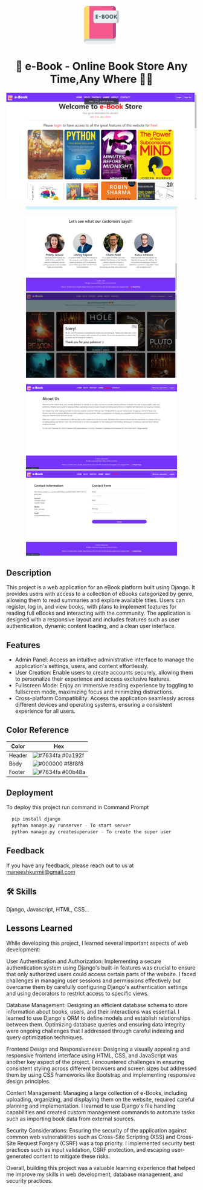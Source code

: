 <p align="center">
  <img src="app/static/img/ico-ebook.png" alt="e-Book Logo" width="100">
</p>

# 
<h1 align="center">🚀 e-Book - Online Book Store Any Time,Any Where 👩‍💻</h1>

![e-Book screenshot](.assets/eBook-screenshot-1.png)
<p align="center">
  <img src=".assets/eBook-screenshot-1-1.png" width="400" />
  <img src=".assets/eBook-screenshot-2.png" width="400" /> 
</p>
<p align="center">
  <img src=".assets/eBook-screenshot-3.png" width="400" />
  <img src=".assets/eBook-screenshot-4.png" width="400" /> 
</p>

## Description
This project is a web application for an eBook platform built using Django. It provides users with access to a collection of eBooks categorized by genre, allowing them to read summaries and explore available titles. Users can register, log in, and view books, with plans to implement features for reading full eBooks and interacting with the community. The application is designed with a responsive layout and includes features such as user authentication, dynamic content loading, and a clean user interface.

## Features

- Admin Panel: Access an intuitive administrative interface to manage the application's settings, users, and content effortlessly.
- User Creation: Enable users to create accounts securely, allowing them to personalize their experience and access exclusive features.
- Fullscreen Mode: Enjoy an immersive reading experience by toggling to fullscreen mode, maximizing focus and minimizing distractions.
- Cross-platform Compatibility: Access the application seamlessly across different devices and operating systems, ensuring a consistent experience for all users.

## Color Reference

| Color             | Hex                                                                |
| ----------------- | ------------------------------------------------------------------ |
| Header | ![#7634fa](https://via.placeholder.com/10/0a192f?text=+) #0a192f |
| Body | ![#000000](https://via.placeholder.com/10/f8f8f8?text=+) #f8f8f8 |
| Footer | ![#7634fa](https://via.placeholder.com/10/00b48a?text=+) #00b48a |


## Deployment

To deploy this project run command in Command Prompt
```bash
  pip install django
  python manage.py runserver - To start server
  python manage.py createsuperuser - To create the super user 
```



## Feedback

If you have any feedback, please reach out to us at maneeshkurmii@gmail.com



## 🛠 Skills
Django, Javascript, HTML, CSS...

    
## Lessons Learned

While developing this project, I learned several important aspects of web development:

User Authentication and Authorization: Implementing a secure authentication system using Django's built-in features was crucial to ensure that only authorized users could access certain parts of the website. I faced challenges in managing user sessions and permissions effectively but overcame them by carefully configuring Django's authentication settings and using decorators to restrict access to specific views.

Database Management: Designing an efficient database schema to store information about books, users, and their interactions was essential. I learned to use Django's ORM to define models and establish relationships between them. Optimizing database queries and ensuring data integrity were ongoing challenges that I addressed through careful indexing and query optimization techniques.

Frontend Design and Responsiveness: Designing a visually appealing and responsive frontend interface using HTML, CSS, and JavaScript was another key aspect of the project. I encountered challenges in ensuring consistent styling across different browsers and screen sizes but addressed them by using CSS frameworks like Bootstrap and implementing responsive design principles.

Content Management: Managing a large collection of e-Books, including uploading, organizing, and displaying them on the website, required careful planning and implementation. I learned to use Django's file handling capabilities and created custom management commands to automate tasks such as importing book data from external sources.

Security Considerations: Ensuring the security of the application against common web vulnerabilities such as Cross-Site Scripting (XSS) and Cross-Site Request Forgery (CSRF) was a top priority. I implemented security best practices such as input validation, CSRF protection, and escaping user-generated content to mitigate these risks.

Overall, building this project was a valuable learning experience that helped me improve my skills in web development, database management, and security practices.

